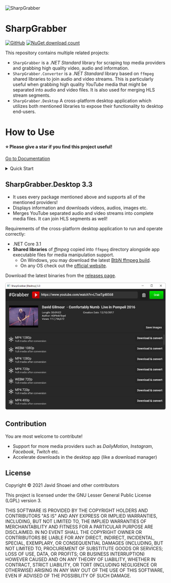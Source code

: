 <img src="./assets/icon.png" alt="SharpGrabber" width="64" />

# SharpGrabber

[![GitHub](https://img.shields.io/github/license/dotnettools/SharpGrabber)](https://github.com/dotnettools/SharpGrabber/blob/master/LICENSE)
[![NuGet download count](https://img.shields.io/nuget/dt/SharpGrabber)](https://www.nuget.org/packages/SharpGrabber)

This repository contains multiple related projects:
- `SharpGrabber` is a *.NET Standard* library for scraping top media providers and grabbing high quality video, audio and information.
- `SharpGrabber.Converter` is a *.NET Standard* library based on `ffmpeg` shared libraries to join audio and video streams. This is particularly useful when grabbing high quality *YouTube* media that might be separated into audio and video files. It is also used for merging HLS stream segments.
- `SharpGrabber.Desktop` A cross-platform desktop application which utilizes both mentioned libraries to expose their functionality to desktop end-users.

# How to Use
**⭐ Please give a star if you find this project useful!**

[Go to Documentation](https://github.com/dotnettools/SharpGrabber/wiki)

<details>
    <summary>
        Quick Start
    </summary>
    
## Package Installation
The `SharpGrabber` package defines abstractions only. The actual grabbers have their own packages and should be installed separately.

### <a href="https://www.nuget.org/packages/SharpGrabber/">SharpGrabber</a> - Core Package
    Install-Package SharpGrabber -Version 2.0.2

### <a href="https://www.nuget.org/packages/SharpGrabber.Converter/">SharpGrabber.Converter</a>
It's an optional package to work with media files. Using this package, you can easily concatenate video segments, or mux audio and video channels.
It uses `ffmpeg` shared libraries underneath.

    Install-Package SharpGrabber.Converter -Version 1.0

### <a href="https://www.nuget.org/packages/SharpGrabber.YouTube/">YouTube</a>
Adds support to download high-quality videos from YouTube, even if they are served as separate video and audio files only.
The high-quality output is possible thanks to the `SharpGrabber.Converter` library.

    Install-Package SharpGrabber.YouTube -Version 1.1

### <a href="https://www.nuget.org/packages/SharpGrabber.Vimeo/">Vimeo</a>
    Install-Package SharpGrabber.Vimeo -Version 1.0

### <a href="https://www.nuget.org/packages/SharpGrabber.Instagram/">Instagram</a>
Warning: This grabber is not guaranteed to work. It works only for clients that Instagram allows anonymous access to public content.

    Install-Package SharpGrabber.Instagram -Version 0.1

### <a href="https://www.nuget.org/packages/SharpGrabber.Hls/">HLS - M3U8 playlists</a>
This package adds the capability to parse M3U8 playlist files - including master playlists - and download video segments.
With the help of the `SharpGrabber.Converter` package, segments may be joined together.
This package also supports `AES-128` decryption.

    Install-Package SharpGrabber.Hls -Version 1.0

### <a href="https://www.nuget.org/packages/SharpGrabber.Adult/">Adult</a> - `PornHub`, `xnxx`, and `xvideos`

    Install-Package SharpGrabber.Adult -Version 1.0.1

## Quick Start
### 1. Start with building a Grabber

```csharp
var grabber = GrabberBuilder.New()
	.UseDefaultServices()
	.AddYouTube()
	.AddVimeo()
	.Build();
```
    
This will result in the creation of a "multi-grabber".

What grabbers you can "add" depends on what packages you've installed. In this example, we have installed YouTube and Vimeo packages.

### 2. Grab from a URI

```csharp
var result = await grabber.GrabAsync(new Uri("https://www.youtube.com/watch?v=LTseTg48568"));
```

No matter what website the URI refers to, the multi-grabber will detect the provider and put the right grabber to use.

### 3. Process the Result

```csharp
var info = result.Resource<GrabbedInfo>();
Console.WriteLine("Time Length: {0}", info.Length);
var images = result.Resources<GrabbedImage>();
var videos = result.Resources<GrabbedMedia>();
```

## Upgrade From 1.x to 2.x
ATTENTION! Beware of the breaking changes since v2.0 that requires you to update your code.
The good news is no functionality has been removed, so with a minor refactoring, you should be good to go!
I strongly recommend that you upgrade, v2 has a much cleaner structure and code.

</details>
    
## SharpGrabber.Desktop 3.3
- It uses every package mentioned above and supports all of the mentioned providers!
- Displays information and downloads videos, audios, images etc.
- Merges YouTube separated audio and video streams into complete media files. It can join HLS segments as well!

Requirements of the cross-platform desktop application to run and operate correctly: 
 - .NET Core 3.1
 - **Shared libraries** of *ffmpeg* copied into `ffmpeg` directory alongside app executable files for media manipulation support.
   - On Windows, you may download the latest <a href="https://github.com/BtbN/FFmpeg-Builds/releases">BtbN ffmpeg build</a>.
   - On any OS check out the <a href="https://ffmpeg.org/download.html">official website</a>.
 
 Download the latest binaries from the <a href="https://github.com/dotnettools/SharpGrabber/releases">releases page</a>.
    
<img src="./assets/SharpGrabberDesktop-ScreenShot-3.3.png" alt="SharpGrabber.Desktop Application" />


## Contribution
You are most welcome to contribute!
- Support for more media providers such as *DailyMotion*, *Instagram*, *Facebook*, *Twitch* etc.
- Accelerate downloads in the desktop app (like a download manager)

## License
Copyright &copy; 2021 Javid Shoaei and other contributors<br />

This project is licensed under the GNU Lesser General Public License (LGPL) version 3.

THIS SOFTWARE IS PROVIDED BY THE COPYRIGHT HOLDERS AND CONTRIBUTORS "AS IS" AND ANY EXPRESS OR IMPLIED WARRANTIES, INCLUDING, BUT NOT LIMITED TO, THE IMPLIED WARRANTIES OF MERCHANTABILITY AND FITNESS FOR A PARTICULAR PURPOSE ARE DISCLAIMED. IN NO EVENT SHALL THE COPYRIGHT OWNER OR CONTRIBUTORS BE LIABLE FOR ANY DIRECT, INDIRECT, INCIDENTAL, SPECIAL, EXEMPLARY, OR CONSEQUENTIAL DAMAGES (INCLUDING, BUT NOT LIMITED TO, PROCUREMENT OF SUBSTITUTE GOODS OR SERVICES; LOSS OF USE, DATA, OR PROFITS; OR BUSINESS INTERRUPTION) HOWEVER CAUSED AND ON ANY THEORY OF LIABILITY, WHETHER IN CONTRACT, STRICT LIABILITY, OR TORT (INCLUDING NEGLIGENCE OR OTHERWISE) ARISING IN ANY WAY OUT OF THE USE OF THIS SOFTWARE, EVEN IF ADVISED OF THE POSSIBILITY OF SUCH DAMAGE.
